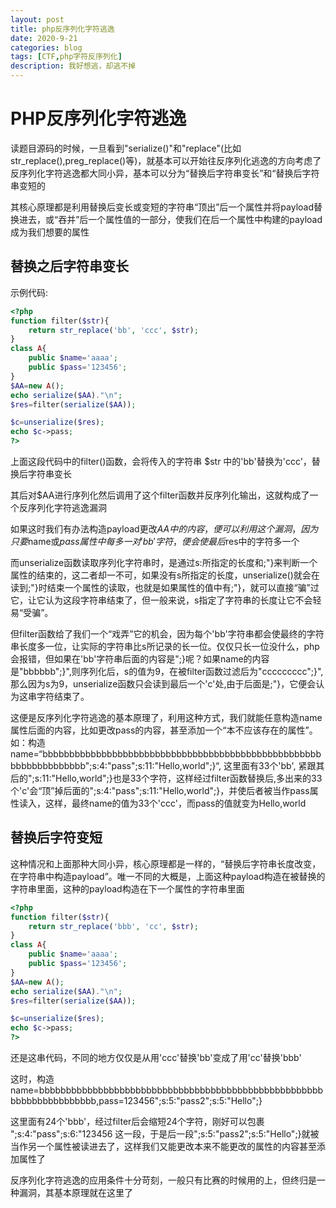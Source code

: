 ```yaml
---
layout: post
title: php反序列化字符逃逸
date: 2020-9-21
categories: blog
tags: [CTF,php字符反序列化]
description: 我好想逃，却逃不掉
---
```

# PHP反序列化字符逃逸

读题目源码的时候，一旦看到"serialize()"和"replace"(比如str_replace(),preg_replace()等)，就基本可以开始往反序列化逃逸的方向考虑了
反序列化字符逃逸都大同小异，基本可以分为“替换后字符串变长”和“替换后字符串变短的

其核心原理都是利用替换后变长或变短的字符串“顶出”后一个属性并将payload替换进去，或“吞并”后一个属性值的一部分，使我们在后一个属性中构建的payload成为我们想要的属性
## 替换之后字符串变长
示例代码:

```php
<?php
function filter($str){
    return str_replace('bb', 'ccc', $str);
}
class A{
    public $name='aaaa';
    public $pass='123456';
}
$AA=new A();
echo serialize($AA)."\n";
$res=filter(serialize($AA));

$c=unserialize($res);
echo $c->pass;
?>
```

上面这段代码中的filter()函数，会将传入的字符串 $str 中的'bb'替换为'ccc'，替换后字符串变长

其后对$AA进行序列化然后调用了这个filter函数并反序列化输出，这就构成了一个反序列化字符逃逸漏洞

如果这时我们有办法构造payload更改$AA中的内容，便可以利用这个漏洞，因为只要$name或$pass属性中每多一对'bb'字符，便会使最后$res中的字符多一个

而unserialize函数读取序列化字符串时，是通过s:所指定的长度和;"}来判断一个属性的结束的，这二者却一不可，如果没有s所指定的长度，unserialize()就会在读到;"}时结束一个属性的读取，也就是如果属性的值中有;"}，就可以直接“骗”过它，让它认为这段字符串结束了，但一般来说，s指定了字符串的长度让它不会轻易“受骗”。

但filter函数给了我们一个“戏弄”它的机会，因为每个'bb'字符串都会使最终的字符串长度多一位，让实际的字符串比s所记录的长一位。仅仅只长一位没什么，php会报错，但如果在'bb'字符串后面的内容是";}呢？如果name的内容是"bbbbbb";}",则序列化后，s的值为9，在被filter函数过滤后为"ccccccccc";}",那么因为s为9，unserialize函数只会读到最后一个'c'处,由于后面是;"}，它便会认为这串字符结束了。

这便是反序列化字符逃逸的基本原理了，利用这种方式，我们就能任意构造name属性后面的内容，比如更改pass的内容，甚至添加一个“本不应该存在的属性”。如：构造name=“bbbbbbbbbbbbbbbbbbbbbbbbbbbbbbbbbbbbbbbbbbbbbbbbbbbbbbbbbbbbbbbbbb";s:4:"pass";s:11:"Hello,world";}“, 这里面有33个'bb', 紧跟其后的";s:11:"Hello,world";}也是33个字符，这样经过filter函数替换后,多出来的33个'c'会“顶”掉后面的";s:4:"pass";s:11:"Hello,world";}，并使后者被当作pass属性读入，这样，最终name的值为33个'ccc'，而pass的值就变为Hello,world

## 替换后字符变短

这种情况和上面那种大同小异，核心原理都是一样的，“替换后字符串长度改变，在字符串中构造payload”。唯一不同的大概是，上面这种payload构造在被替换的字符串里面，这种的payload构造在下一个属性的字符串里面

```php
<?php
function filter($str){
    return str_replace('bbb', 'cc', $str);
}
class A{
    public $name='aaaa';
    public $pass='123456';
}
$AA=new A();
echo serialize($AA)."\n";
$res=filter(serialize($AA));

$c=unserialize($res);
echo $c->pass;
?>
```

还是这串代码，不同的地方仅仅是从用'ccc'替换'bb'变成了用'cc'替换'bbb' 

这时，构造name=bbbbbbbbbbbbbbbbbbbbbbbbbbbbbbbbbbbbbbbbbbbbbbbbbbbbbbbbbbbbbbbbbbbbb,pass=123456";s:5:"pass2";s:5:"Hello";}

这里面有24个'bbb'，经过filter后会缩短24个字符，刚好可以包裹 ";s:4:"pass";s:6:"123456 这一段，于是后一段";s:5:"pass2";s:5:"Hello";}就被当作另一个属性被读进去了，这样我们又能更改本来不能更改的属性的内容甚至添加属性了

反序列化字符逃逸的应用条件十分苛刻，一般只有比赛的时候用的上，但终归是一种漏洞，其基本原理就在这里了